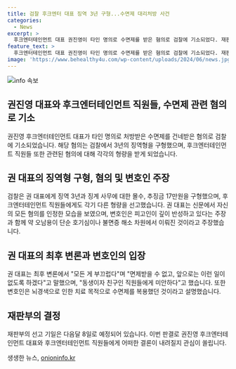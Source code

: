 ```yaml
---
title: 검찰 후크엔터 대표 징역 3년 구형...수면제 대리처방 사건
categories:
  - News
excerpt: >
  후크엔터테인먼트 대표 권진영이 타인 명의로 수면제를 받은 혐의로 검찰에 기소되었다. 재판에서 그는 모든 혐의를 인정하며, 대리처방에 대한 인식 부족을 시인했다. 검찰은 권 대표에게 징역 3년과 징계 사무 몰수, 추징금 17만원을 요구했고, 직원들에게도 각각 다른 형량을 구형했다. 변호인은 권 대표의 깊은 반성을 강조하며, 재판부의 선고는 다음달 8일로 예정되어 있다. 이번 일로 기존의 이미지가 훼손되었으며, 2002년부터 후크엔터테인먼트를 설립한 권 대표는 논란에 휩싸이고 있다.
feature_text: >
  후크엔터테인먼트 대표 권진영이 타인 명의로 수면제를 받은 혐의로 검찰에 기소되었다. 재판에서 그는 모든 혐의를 인정하며, 대리처방에 대한 인식 부족을 시인했다. 검찰은 권 대표에게 징역 3년과 징계 사무 몰수, 추징금 17만원을 요구했고, 직원들에게도 각각 다른 형량을 구형했다. 변호인은 권 대표의 깊은 반성을 강조하며, 재판부의 선고는 다음달 8일로 예정되어 있다. 이번 일로 기존의 이미지가 훼손되었으며, 2002년부터 후크엔터테인먼트를 설립한 권 대표는 논란에 휩싸이고 있다.
image: 'https://www.behealthy4u.com/wp-content/uploads/2024/06/news.jpg'
---
```


<p><img src="https://www.behealthy4u.com/wp-content/uploads/2024/06/news.jpg" alt="info 속보" /></p>

<h2 data-ke-size="size26">권진영 대표와 후크엔터테인먼트 직원들, 수면제 관련 혐의로 기소</h2>

<p data-ke-size="size16">권진영 후크엔터테인먼트 대표가 타인 명의로 처방받은 수면제를 건네받은 혐의로 검찰에 기소되었습니다. 해당 혐의는 검찰에서 3년의 징역형을 구형했으며, 후크엔터테인먼트 직원들 또한 관련된 혐의에 대해 각각의 형량을 받게 되었습니다.</p>

<h2 data-ke-size="size26">권 대표의 징역형 구형, 혐의 및 변호인 주장</h2>

<p data-ke-size="size16">검찰은 권 대표에게 징역 3년과 징계 사무에 대한 몰수, 추징금 17만원을 구형했으며, 후크엔터테인먼트 직원들에게도 각기 다른 형량을 선고했습니다. 권 대표는 신문에서 자신의 모든 혐의를 인정한 모습을 보였으며, 변호인은 피고인이 깊이 반성하고 있다는 주장과 함께 약 오남용이 단순 호기심이나 불면증 해소 차원에서 이뤄진 것이라고 주장했습니다.</p>

<h2 data-ke-size="size26">권 대표의 최후 변론과 변호인의 입장</h2>

<p data-ke-size="size16">권 대표는 최후 변론에서 "모든 게 부끄럽다"며 "면제받을 수 없고, 앞으로는 이런 일이 없도록 하겠다"고 말했으며, "동생이자 친구인 직원들에게 미안하다"고 했습니다. 또한 변호인은 뇌경색으로 인한 치료 목적으로 수면제를 복용했던 것이라고 설명했습니다.</p>

<h2 data-ke-size="size26">재판부의 결정</h2>

<p data-ke-size="size16">재판부의 선고 기일은 다음달 8일로 예정되어 있습니다. 이번 판결로 권진영 후크엔터테인먼트 대표와 후크엔터테인먼트 직원들에게 어떠한 결론이 내려질지 관심이 쏠립니다.</p>
생생한 뉴스, <a href="https://onioninfo.kr" rel="dofollow">onioninfo.kr</a>


